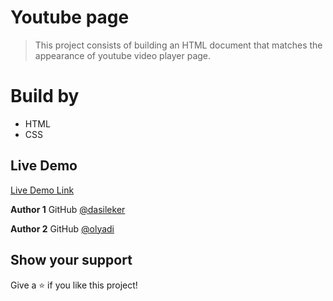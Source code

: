 # Youtube page 
> This project consists of building an HTML document that matches the appearance of youtube video player page.

# Build by
- HTML
- CSS


## Live Demo

[Live Demo Link](https://rawcdn.githack.com/dasileker/Youtube/30b2dbfb8f42fd4a341d14b4d6d1d5fbae737d0c/youtube.html)



**Author 1**
GitHub [@dasileker](https://github.com/dasileker)

**Author 2**
GitHub [@olyadi](https://github.com/CornerstoneII)


## Show your support

Give a ⭐️ if you like this project!


